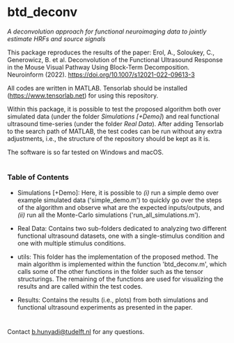 # btd_deconv
*A deconvolution approach for functional neuroimaging data to jointly estimate HRFs and source signals*

This package reproduces the results of the paper: 
Erol, A., Soloukey, C., Generowicz, B. et al. Deconvolution of the Functional Ultrasound Response in the Mouse Visual Pathway Using Block-Term Decomposition. Neuroinform (2022). https://doi.org/10.1007/s12021-022-09613-3

All codes are written in MATLAB. Tensorlab should be installed (https://www.tensorlab.net) for using this repository. 

Within this package, it is possible to test the proposed algorithm both over simulated data (under the folder *Simulations [+Demo]*) and real functional ultrasound time-series (under the folder *Real Data*). After adding Tensorlab to the search path of MATLAB, the test codes can be run without any extra adjustments, i.e., the structure of the repository should be kept as it is.

The software is so far tested on Windows and macOS.

#

### Table of Contents

* Simulations [+Demo]: Here, it is possible to *(i)* run a simple demo over example simulated data ('simple_demo.m') to quickly go over the steps of the algorithm and observe what are the expected inputs/outputs, and *(ii)* run all the Monte-Carlo simulations ('run_all_simulations.m').

* Real Data: Contains two sub-folders dedicated to analyzing two different functional ultrasound datasets, one with a single-stimulus condition and one with multiple stimulus conditions.

* utils: This folder has the implementation of the proposed method. The main algorithm is implemented within the function 'btd_deconv.m', which calls some of the other functions in the folder such as the tensor structurings. The remaining of the functions are used for visualizing the results and are called within the test codes.

* Results: Contains the results (i.e., plots) from both simulations and functional ultrasound experiments as presented in the paper.  

#

Contact b.hunyadi@tudelft.nl for any questions.
